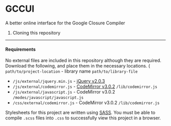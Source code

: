 GCCUI
=====

A better online interface for the Google Closure Compiler

1) Cloning this repository
-----

#### Requirements
No external files are included in this repository although they are required. Download the following, and place them in the necessary locations. ( `path/to/project-location` - library name `path/to/library-file`
* `/js/external/jquery.min.js` - [jQuery v2.0.3](http://jquery.com/)
* `/js/external/codemirror.js` - [CodeMirror v3.0.2](http://codemirror.net/) `/lib/codemirror.js`
* `/js/external/javascript.js` - CodeMirror v3.0.2 `/modes/javascript/javascript.js`
* `/css/external/codemirror.js` - CodeMirror v3.0.2 `/lib/codemirror.js`

Stylesheets for this project are written using [SASS](http://sass-lang.com/). You must be able to compile `.scss` files into `.css` to successfully view this project in a browser.
